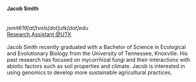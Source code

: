 <div>
  <h4>Jacob Smith</h4> 
  <br>
  <i class="fa fa-envelope"></i> <em>jsmit619[at]tvols[dot]utk[dot]edu</em> <br>
  <i class="fa fa-globe"></i> <a href="" target="_blank">Research Assistant @UTK</a> <br>
  <br>
  Jacob Smith recently graduated with a Bachelor of Science in Ecological and Evolutionary Biology from the University of Tennessee, Knoxville. His past research has focused on mycorrhizal fungi and their interactions with abiotic factors such as soil properties and climate. Jacob is interested in using genomics to develop more sustainable agricultural practices.
</div>
